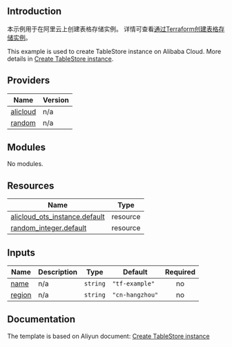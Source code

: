 ## Introduction

<!-- DOCS_DESCRIPTION_CN -->
本示例用于在阿里云上创建表格存储实例。
详情可查看[通过Terraform创建表格存储实例](https://help.aliyun.com/document_detail/2843007.html)。
<!-- DOCS_DESCRIPTION_CN -->

<!-- DOCS_DESCRIPTION_EN -->
This example is used to create TableStore instance on Alibaba Cloud.
More details in [Create TableStore instance](https://help.aliyun.com/document_detail/2843007.html).
<!-- DOCS_DESCRIPTION_EN -->

<!-- BEGIN_TF_DOCS -->
## Providers

| Name | Version |
|------|---------|
| <a name="provider_alicloud"></a> [alicloud](#provider\_alicloud) | n/a |
| <a name="provider_random"></a> [random](#provider\_random) | n/a |

## Modules

No modules.

## Resources

| Name | Type |
|------|------|
| [alicloud_ots_instance.default](https://registry.terraform.io/providers/aliyun/alicloud/latest/docs/resources/ots_instance) | resource |
| [random_integer.default](https://registry.terraform.io/providers/hashicorp/random/latest/docs/resources/integer) | resource |

## Inputs

| Name | Description | Type | Default | Required |
|------|-------------|------|---------|:--------:|
| <a name="input_name"></a> [name](#input\_name) | n/a | `string` | `"tf-example"` | no |
| <a name="input_region"></a> [region](#input\_region) | n/a | `string` | `"cn-hangzhou"` | no |
<!-- END_TF_DOCS -->

## Documentation
<!-- docs-link --> 

The template is based on Aliyun document: [Create TableStore instance](https://help.aliyun.com/document_detail/2843007.html) 

<!-- docs-link --> 